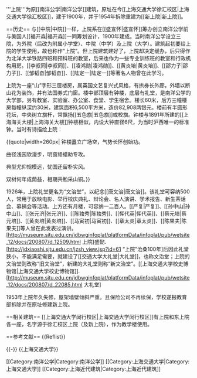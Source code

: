 '''上院'''为原[[南洋公学|南洋公学]]建筑，原址在今[[上海交通大学徐汇校区|上海交通大学徐汇校区]]，建于1900年，并于1954年拆除重建为[[新上院|新上院]]。

==历史==
与[[中院|中院]]一样，上院系在[[盛宣怀|盛宣怀]]筹办创立南洋公学前与美国人[[福开森|福开森]]一同筹划设计，1900年建成。当时南洋公学设立三院，为外院（后改为附属小学堂）、中院（中学）及上院（大学）。建筑起初要给上院的学生使用，故也称作“上院”。但上院建筑建好了，上院却决定缓办，后只得作为北洋大学铁路四班和预科班的教室，后来也作为一些专业训练班的教室和行政机构用房。[[李叔同|李叔同]]、[[凌鸿勋|凌鸿勋]]、[[黄炎培|黄炎培]]、[[邵力子|邵力子]]、[[邹韬奋|邹韬奋]]、[[陆定一|陆定一]]等著名人物曾在此学习。

上院为一座“山”字形三层楼房，属英国文艺复兴式风格，有拱券长外廊，外墙以断山花为装饰，并有法国券式门窗。楼中部顶层有钟楼，底层有礼堂，是南洋公学的大学部，另有教室、实验室、办公室、食堂、学生宿舍。楼长60米，后方三幢楼房每幢纵深约30米，建筑面积6,500平方米，造价82,908两银元。楼前有半圆形花坛，中央树立旗杆，常飘扬[[五色旗|五色旗]]或校旗。钟楼与1891年所建的[[上海海关大楼|上海海关大楼]]钟楼相似，内设大钟直径6尺，为当时沪西唯一的标准钟。当时有诗描绘上院：

{{quote|width=260px|
钟楼矗立广场空，气势长怀创始功。 

曲径浅园欣漫步，明窗绛蜡助专攻。 

典型尤仰规模远，忧国还留朴实风。 

双树何年成荫益，相期共勉采山铜。}}

1926年，上院礼堂更名为“文治堂”，以纪念[[唐文治|唐文治]]。该礼堂可容纳500人，常用于放映电影、举行校庆典礼、辩论会、名人演讲、学术报告、新生茶话会、募捐会等活动。上方还有月楼，可容纳一二百人。[[严复|严复]]、[[孙中山|孙中山]]、[[张元济|张元济]]、[[陈独秀|陈独秀]]、[[恽代英|恽代英]]、[[蔡元培|蔡元培]]、[[黄炎培|黄炎培]]、[[马寅初|马寅初]]、[[章太炎|章太炎]]、[[陈果夫|陈果夫]]等人曾在此发表过演讲。<ref>[http://museum.sjtu.edu.cn/jdbwginfoplat/platformData/infoplat/pub/wetsite_12/docs/200807/d_12509.html 上院]</ref><ref>盛懿. [http://jdxiaoshi.sjtu.edu.cn/jzsh_view.jsp?id=61 “上院”沧桑100年]</ref>后因此礼堂狭小，不能满足需要，就建设了[[交通大学大礼堂|大礼堂]]，也称文治堂；上院的文治堂则改称“旧文治堂”，新建的大礼堂则称“新文治堂”。<ref>[[上海交通大学校史博物馆|上海交通大学校史博物馆]]. [http://museum.sjtu.edu.cn/jdbwginfoplat/platformData/infoplat/pub/wetsite_12/docs/200807/d_22085.html 大礼堂]</ref>

1953年上院年久失修，屋架墙壁倾斜严重。且保险公司不再续保，学校遂报教育部拆除并在原址修建新上院。

==相关建筑==
[[上海交通大学闵行校区|上海交通大学闵行校区]]有上院和东上院各一座，名字源于徐汇校区上院（及新上院），作为教学楼使用。

==参考文献==
{{Reflist}}

{{-}}
{{上海交通大学}}

[[Category:南洋公学|Category:南洋公学]]
[[Category:上海交通大学|Category:上海交通大学]]
[[Category:上海近代建筑|Category:上海近代建筑]]